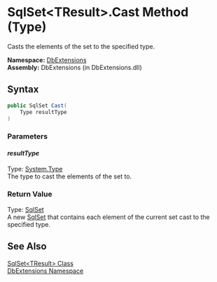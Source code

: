 SqlSet&lt;TResult>.Cast Method (Type)
=====================================
Casts the elements of the set to the specified type.

**Namespace:** [DbExtensions][1]  
**Assembly:** DbExtensions (in DbExtensions.dll)

Syntax
------

```csharp
public SqlSet Cast(
	Type resultType
)
```

### Parameters

#### *resultType*
Type: [System.Type][2]  
The type to cast the elements of the set to.

### Return Value
Type: [SqlSet][3]  
A new [SqlSet][3] that contains each element of the current set cast to the specified type.

See Also
--------
[SqlSet&lt;TResult> Class][4]  
[DbExtensions Namespace][1]  

[1]: ../README.md
[2]: http://msdn.microsoft.com/en-us/library/42892f65
[3]: ../SqlSet/README.md
[4]: README.md